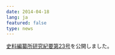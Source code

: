 ```yaml
---
date: 2014-04-18
lang: ja
featured: false
type: news
---
```

<a href="/publication/kiyo/kiyo0023.html">史料編纂所研究紀要第23号</a>を公開しました。
